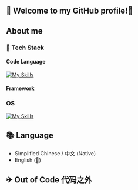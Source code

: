 ##  👋 Welcome to my GitHub profile!👋

##  About me

### 🔭 Tech Stack
#### Code Language 

[![My Skills](https://skillicons.dev/icons?i=py,java,cpp,c,js,html,css,wasm)](https://skillicons.dev)

#### Framework

### OS

[![My Skills](https://skillicons.dev/icons?i=debian,arch,ubuntu,linux)](https://skillicons.dev)

## 📚 Language
- Simplified Chinese / 中文 (Native)
- English (🌱)

## ✈ Out of Code 代码之外

<!--
**hygroupseries/hygroupseries** is a ✨ _special_ ✨ repository because its `README.md` (this file) appears on your GitHub profile.

Here are some ideas to get you started:

-  I’m currently working on ...
-  I’m currently learning ...
- 👯 I’m looking to collaborate on ...
- 🤔 I’m looking for help with ...
- 💬 Ask me about ...
- 📫 How to reach me: ...
- 😄 Pronouns: ...
- ⚡ Fun fact: ...
-->
